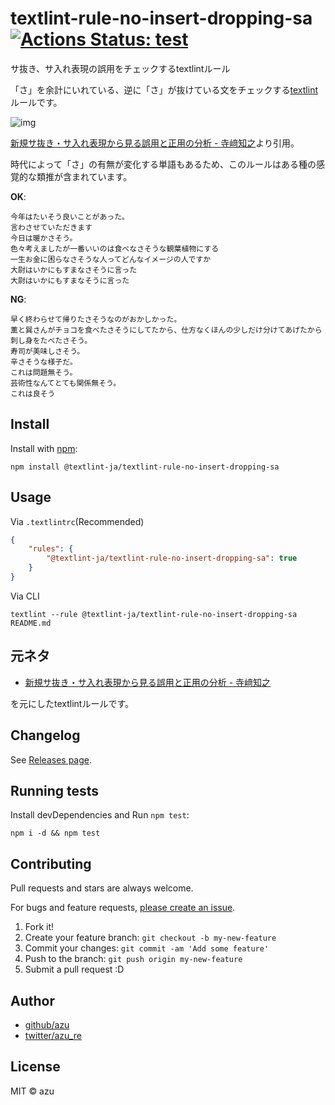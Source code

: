 # textlint-rule-no-insert-dropping-sa [![Actions Status: test](https://github.com/textlint-ja/textlint-rule-no-insert-dropping-sa/workflows/test/badge.svg)](https://github.com/textlint-ja/textlint-rule-no-insert-dropping-sa/actions?query=workflow%3A"test")

サ抜き、サ入れ表現の誤用をチェックするtextlintルール

「さ」を余計にいれている、逆に「さ」が抜けている文をチェックする[textlint](https://github.com/textlint/textlint "textlint")ルールです。

![img](https://monosnap.com/file/UBfxUYEvlo3vACBM9qTzZ9wyh4XxTO.png)

[新規サ抜き・サ入れ表現から見る誤用と正用の分析 - 寺﨑知之](http://www.anlp.jp/proceedings/annual_meeting/2012/pdf_dir/B1-2.pdf)より引用。

時代によって「さ」の有無が変化する単語もあるため、このルールはある種の感覚的な類推が含まれています。

**OK**:

```
今年はたいそう良いことがあった。
言わさせていただきます
今日は暖かさそう。
色々考えましたが一番いいのは食べなさそうな観葉植物にする
一生お金に困らなさそうな人ってどんなイメージの人ですか
大尉はいかにもすまなさそうに言った
大尉はいかにもすまなそうに言った
```

**NG**:

```
早く終わらせて帰りたさそうなのがおかしかった。
薫と巽さんがチョコを食べたさそうにしてたから、仕方なくほんの少しだけ分けてあげたから
刺し身をたべたさそう。
寿司が美味しさそう。
辛さそうな様子だ。
これは問題無そう。
芸術性なんてとても関係無そう。
これは良そう
```

## Install

Install with [npm](https://www.npmjs.com/):

    npm install @textlint-ja/textlint-rule-no-insert-dropping-sa

## Usage

Via `.textlintrc`(Recommended)

```json
{
    "rules": {
        "@textlint-ja/textlint-rule-no-insert-dropping-sa": true
    }
}
```

Via CLI

```
textlint --rule @textlint-ja/textlint-rule-no-insert-dropping-sa README.md
```

## 元ネタ

- [新規サ抜き・サ入れ表現から見る誤用と正用の分析 - 寺﨑知之](http://www.anlp.jp/proceedings/annual_meeting/2012/pdf_dir/B1-2.pdf)

を元にしたtextlintルールです。

## Changelog

See [Releases page](https://github.com/textlint-ja/textlint-rule-no-insert-dropping-sa/releases).

## Running tests

Install devDependencies and Run `npm test`:

    npm i -d && npm test

## Contributing

Pull requests and stars are always welcome.

For bugs and feature requests, [please create an issue](https://github.com/textlint-ja/textlint-rule-no-insert-dropping-sa/issues).

1. Fork it!
2. Create your feature branch: `git checkout -b my-new-feature`
3. Commit your changes: `git commit -am 'Add some feature'`
4. Push to the branch: `git push origin my-new-feature`
5. Submit a pull request :D

## Author

- [github/azu](https://github.com/azu)
- [twitter/azu_re](https://twitter.com/azu_re)

## License

MIT © azu
